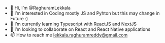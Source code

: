 - 👋 Hi, I’m @RaghuramLekkala
- 👀 I’m interested in Coding mostly JS and Pyhton but this may change in Future :)
- 🌱 I’m currently learning Typescript with ReactJS and NextJS
- 💞️ I’m looking to collaborate on React and React Native applications
- 📫 How to reach me lekkala.raghuramreddy@gmail.com

<!---
RaghuramLekkala/RaghuramLekkala is a ✨ special ✨ repository because its `README.md` (this file) appears on your GitHub profile.
You can click the Preview link to take a look at your changes.
--->
